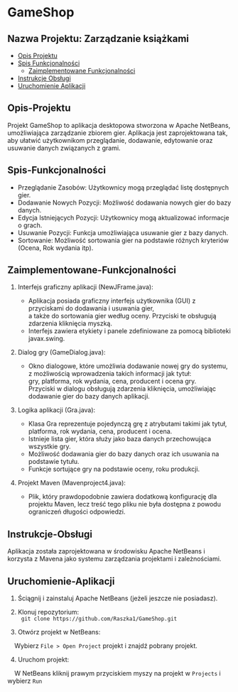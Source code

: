 # GameShop
## Nazwa Projektu: Zarządzanie książkami

- [Opis Projektu](##Opis-Projektu)
- [Spis Funkcjonalności](##Spis-Funkcjonalności)
    - [Zaimplementowane Funkcjonalności](##Zaimplementowane-Funkcjonalności)
- [Instrukcje Obsługi](#Instrukcje-Obsługi)
- [Uruchomienie Aplikacji](#Uruchomienie-Aplikacji)

## Opis-Projektu
Projekt GameShop to aplikacja desktopowa stworzona w Apache NetBeans, umożliwiająca zarządzanie zbiorem gier. Aplikacja jest zaprojektowana tak, aby ułatwić użytkownikom przeglądanie, dodawanie, edytowanie oraz usuwanie danych związanych z grami.

## Spis-Funkcjonalności
- Przeglądanie Zasobów: Użytkownicy mogą przeglądać listę dostępnych gier.
- Dodawanie Nowych Pozycji: Możliwość dodawania nowych gier do bazy danych.
- Edycja Istniejących Pozycji: Użytkownicy mogą aktualizować informacje o grach.
- Usuwanie Pozycji: Funkcja umożliwiająca usuwanie gier z bazy danych.
- Sortowanie: Możliwość sortowania gier na podstawie różnych kryteriów (Ocena, Rok wydania itp).

## Zaimplementowane-Funkcjonalności
1. Interfejs graficzny aplikacji (NewJFrame.java):

    - Aplikacja posiada graficzny interfejs użytkownika (GUI) z przyciskami do dodawania i usuwania gier,<br> a także do sortowania gier według oceny. Przyciski te obsługują zdarzenia kliknięcia myszką.
    - Interfejs zawiera etykiety i panele zdefiniowane za pomocą biblioteki javax.swing.

2. Dialog gry (GameDialog.java):

    - Okno dialogowe, które umożliwia dodawanie nowej gry do systemu, z możliwością wprowadzenia takich informacji jak tytuł:<br> gry, platforma, rok wydania, cena, producent i ocena gry.<br>
Przyciski w dialogu obsługują zdarzenia kliknięcia, umożliwiając dodawanie gier do bazy danych aplikacji.
3. Logika aplikacji (Gra.java):

    - Klasa Gra reprezentuje pojedynczą grę z atrybutami takimi jak tytuł, platforma, rok wydania, cena, producent i ocena.
    - Istnieje lista gier, która służy jako baza danych przechowująca wszystkie gry.
    - Możliwość dodawania gier do bazy danych oraz ich usuwania na podstawie tytułu.
    - Funkcje sortujące gry na podstawie oceny, roku produkcji.

4. Projekt Maven (Mavenproject4.java):

    - Plik, który prawdopodobnie zawiera dodatkową konfigurację dla projektu Maven, lecz treść tego pliku nie była dostępna z powodu ograniczeń długości odpowiedzi.



## Instrukcje-Obsługi
Aplikacja została zaprojektowana w środowisku Apache NetBeans i korzysta z Mavena jako systemu zarządzania projektami i zależnościami.

## Uruchomienie-Aplikacji
1. Ściągnij i zainstaluj Apache NetBeans (jeżeli jeszcze nie posiadasz).

2. Klonuj repozytorium: <br>
``` git clone https://github.com/Raszka1/GameShop.git```

3. Otwórz projekt w NetBeans:

&nbsp; &nbsp; Wybierz `File > Open Project` projekt i znajdź pobrany projekt.

4. Uruchom projekt:

&nbsp; &nbsp; W NetBeans kliknij prawym przyciskiem myszy na projekt w `Projects` i wybierz `Run`



